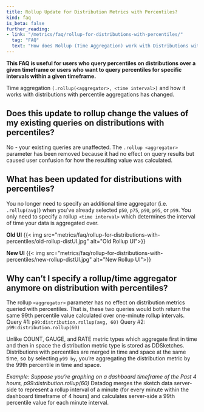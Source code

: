 ```yaml
---
title: Rollup Update for Distribution Metrics with Percentiles?
kind: faq
is_beta: false
further_reading:
- link: "/metrics/faq/rollup-for-distributions-with-percentiles/"
  tag: "FAQ"
  text: "How does Rollup (Time Aggregation) work with Distributions with Percentiles?"
---
```

**This FAQ is useful for users who query percentiles on distributions over a given timeframe or users who want to query percentiles for specific intervals within a given timeframe.**

Time aggregation `(.rollup(<aggregator>, <time interval>)` and how it works with distributions with percentile aggregations has changed.

## Does this update to rollup change the values of my existing queries on distributions with percentiles? 
No - your existing queries are unaffected. The `.rollup <aggregator>` parameter has been removed because it had no effect on query results but caused user confusion for how the resulting value was calculated. 

## What has been updated for distributions with percentiles?
You no longer need to specify an additional time aggregator (i.e. `.rollup(avg)`) when you’ve already selected `p50`, `p75`, `p90`, `p95`, or `p99`. You only need to specify a rollup `<time interval>` which determines the interval of time your data is aggregated over. 

**Old UI**
{{< img src="metrics/faq/rollup-for-distributions-with-percentiles/old-rollup-distUI.jpg" alt="Old Rollup UI">}}

**New UI**
{{< img src="metrics/faq/rollup-for-distributions-with-percentiles/new-rollup-distUI.jpg" alt="New Rollup UI">}}

## Why can’t I specify a rollup/time aggregator anymore on distribution with  percentiles?
The rollup `<aggregator>` parameter has no effect on distribution metrics queried with percentiles. That is, these two queries would both return the same 99th percentile value calculated over one-minute rollup intervals. 
Query #1: `p99:distribution.rollup(avg, 60)`
Query #2: `p99:distribution.rollup(60)`

Unlike COUNT, GAUGE, and RATE metric types which aggregate first in time and then in space the distribution metric type is stored as DDSketches. Distributions with percentiles are merged in time and space at the same time, so by selecting `p99 by`, you’re aggregating the distribution metric by the 99th percentile in time and space.

_Example: Suppose you’re graphing on a dashboard timeframe of the Past 4 hours, p99:distribution.rollup(60)_
Datadog merges the sketch data server-side to represent a rollup interval of a minute (for every minute within the dashboard timeframe of 4 hours) and calculates server-side a 99th percentile value for each minute interval.
